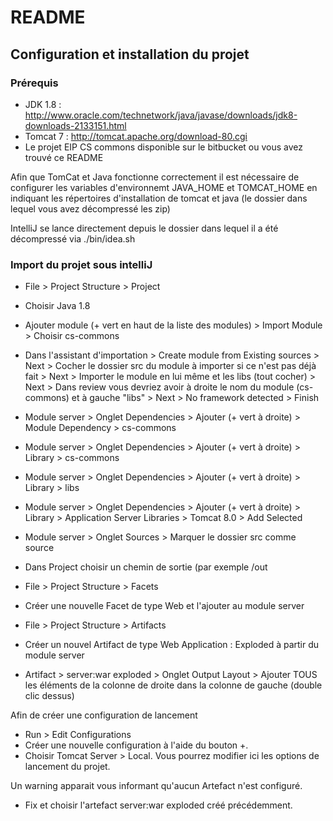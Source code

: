 # README #

## Configuration et installation du projet ##

### Prérequis ###

* JDK 1.8 : http://www.oracle.com/technetwork/java/javase/downloads/jdk8-downloads-2133151.html
* Tomcat 7 : http://tomcat.apache.org/download-80.cgi
* Le projet EIP CS commons disponible sur le bitbucket ou vous avez trouvé ce README

Afin que TomCat et Java fonctionne correctement il est nécessaire de configurer les variables d'environnemt JAVA_HOME et TOMCAT_HOME en indiquant les répertoires d'installation de tomcat et java (le dossier dans lequel vous avez décompressé les zip)

IntelliJ se lance directement depuis le dossier dans lequel il a été décompressé via ./bin/idea.sh

### Import du projet sous intelliJ ###

* File > Project Structure > Project
* Choisir Java 1.8

* Ajouter module (+ vert en haut de la liste des modules) > Import Module > Choisir cs-commons
* Dans l'assistant d'importation > Create module from Existing sources > Next > Cocher le dossier src du module à importer si ce n'est pas déjà fait > Next > Importer le module en lui même et les libs (tout cocher) > Next > Dans review vous devriez avoir à droite le nom du module (cs-commons) et à gauche "libs" > Next > No framework detected > Finish
* Module server > Onglet Dependencies > Ajouter (+ vert à droite) > Module Dependency > cs-commons
* Module server > Onglet Dependencies > Ajouter (+ vert à droite) > Library > cs-commons
* Module server > Onglet Dependencies > Ajouter (+ vert à droite) > Library > libs
* Module server > Onglet Dependencies > Ajouter (+ vert à droite) > Library > Application Server Libraries > Tomcat 8.0 > Add Selected
* Module server > Onglet Sources > Marquer le dossier src comme source

* Dans Project choisir un chemin de sortie (par exemple <repertoire eip>/out

* File > Project Structure > Facets
* Créer une nouvelle Facet de type Web et l'ajouter au module server
* File > Project Structure > Artifacts
* Créer un nouvel Artifact de type Web Application : Exploded à partir du module server
* Artifact > server:war exploded > Onglet Output Layout > Ajouter TOUS les éléments de la colonne de droite dans la colonne de gauche (double clic dessus)


Afin de créer une configuration de lancement
* Run > Edit Configurations
* Créer une nouvelle configuration à l'aide du bouton +.
* Choisir Tomcat Server > Local.
Vous pourrez modifier ici les options de lancement du projet.

Un warning apparait vous informant qu'aucun Artefact n'est configuré.
* Fix et choisir l'artefact server:war exploded créé précédemment.